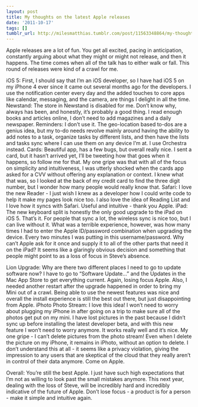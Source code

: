 ```yaml
---
layout: post
title: My thoughts on the latest Apple releases
date: '2011-10-17'
tags: []
tumblr_url: http://milesmatthias.tumblr.com/post/11563348864/my-thoughts-on-the-latest-apple-releases
---
```

Apple releases are a lot of fun. You get all excited, pacing in anticipation, constantly arguing about what they might or might not release, and then it happens. The time comes when all of the talk has to either walk or fall. This round of releases were kind of a crawl for me.

iOS 5:
First, I should say that I’m an iOS developer, so I have had iOS 5 on my iPhone 4 ever since it came out several months ago for the developers. I use the notification center every day and the added touches to core apps like calendar, messaging, and the camera, are things I delight in all the time. 
Newstand: The store in Newstand is disabled for me. Don’t know why, always has been, and honestly, it’s probably a good thing. I read enough books and articles online, I don’t need to add magazines and a daily newspaper.
Reminders: I don’t use it. The geo-location based to-dos are a genius idea, but my to-do needs revolve mainly around having the ability to add notes to a task, organize tasks by different lists, and then have the lists and tasks sync where I can use them on any device I’m at. I use Orchestra instead.
Cards: Beautiful app, has a few bugs, but overall really nice. I sent a card, but it hasn’t arrived yet, I’ll be tweeting how that goes when it happens, so follow me for that. My one gripe was that with all of the focus on simplicity and intuitiveness, I was utterly shocked when the cards app asked for a CVV without offering any explanation or context. I knew what that was, so I looked at the back of my credit card to find the three digit number, but I wonder how many people would really know that.
Safari: I love the new Reader - I just wish I knew as a developer how I could write code to help it make my pages look nice too. I also love the idea of Reading List and I love how it syncs with Safari. Useful and intuitive - thank you Apple.
iPad: The new keyboard split is honestly the only good upgrade to the iPad on iOS 5. That’s it. For people that sync a lot, the wireless sync is nice too, but I can live without it. What was a terrible experience, however, was how many times I had to enter the Apple ID/password combination when upgrading the device. Every two minutes I was putting in this username/password. Why can’t Apple ask for it once and supply it to all of the other parts that need it on the iPad? It seems like a glaringly obvious decision and something that people might point to as a loss of focus in Steve’s absence.

Lion Upgrade: Why are there two different places I need to go to update software now? I have to go to “Software Update…” and the Updates in the Mac App Store to get everything current. Again, losing focus Apple. Also, I needed another restart after the upgrade happened in order to bring my Mini out of a crawl. Being able to use the newest features was nice and overall the install experience is still the best out there, but just disappointing from Apple.
iPhoto Photo Stream: I love this idea! I won’t need to worry about plugging my iPhone in after going on a trip to make sure all of the photos get put on my mini. I have lost pictures in the past because I didn’t sync up before installing the latest developer beta, and with this new feature I won’t need to worry anymore. It works really well and it’s nice. My one gripe - I can’t delete pictures from the photo stream! Even when I delete the picture on my iPhone, it remains in iPhoto, without an option to delete. I don’t understand this at all - it seems like a privacy violation, giving the impression to any users that are skeptical of the cloud that they really aren’t in control of their data anymore. Come on Apple.

Overall: You’re still the best Apple. I just have such high expectations that I’m not as willing to look past the small mistakes anymore. This next year, dealing with the loss of Steve, will be incredibly hard and incredibly indicative of the future of Apple. Don’t lose focus - a product is for a person - make it simple and intuitive again.
